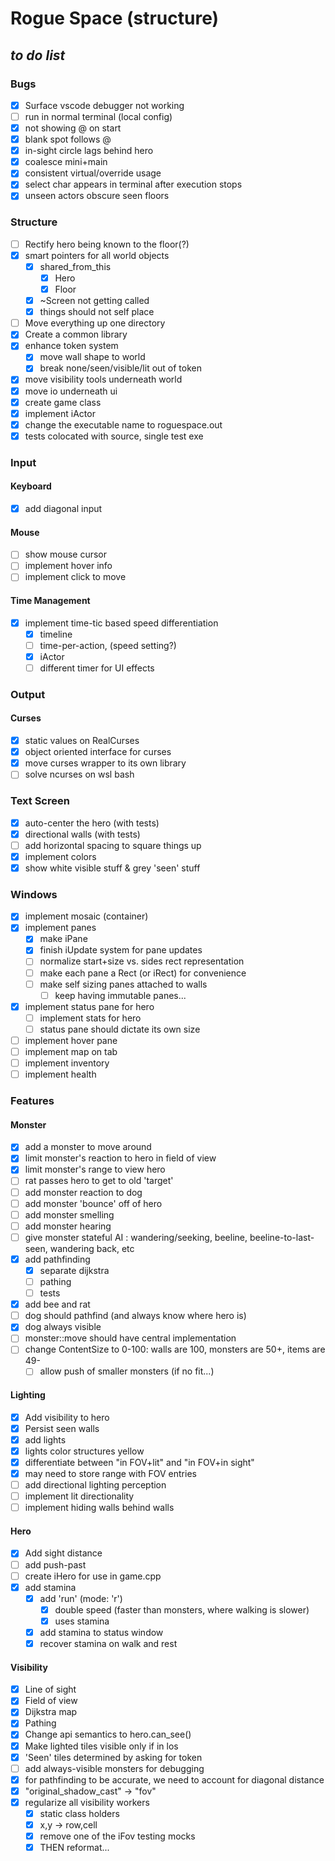 # Rogue Space (structure) 
## ___to do list___
### Bugs
  - [x] Surface vscode debugger not working
  - [ ] run in normal terminal (local config)
  - [x] not showing @ on start
  - [x] blank spot follows @
  - [x] in-sight circle lags behind hero
  - [x] coalesce mini+main
  - [x] consistent virtual/override usage
  - [x] select char appears in terminal after execution stops
  - [x] unseen actors obscure seen floors
### Structure
  - [ ] Rectify hero being known to the floor(?)
  - [x] smart pointers for all world objects
    - [x] shared_from_this
      - [x] Hero
      - [x] Floor
    - [x] ~Screen not getting called
    - [x] things should not self place
  - [ ] Move everything up one directory
  - [x] Create a common library
  - [x] enhance token system
    - [x] move wall shape to world
    - [x] break none/seen/visible/lit out of token
  - [x] move visibility tools underneath world
  - [x] move io underneath ui
  - [x] create game class
  - [x] implement iActor
  - [x] change the executable name to roguespace.out
  - [x] tests colocated with source, single test exe
### Input
#### Keyboard
  - [x] add diagonal input
#### Mouse
  - [ ] show mouse cursor
  - [ ] implement hover info
  - [ ] implement click to move
#### Time Management
  - [x] implement time-tic based speed differentiation
    - [x] timeline
    - [ ] time-per-action, (speed setting?)
    - [x] iActor
    - [ ] different timer for UI effects
### Output
#### Curses
  - [x] static values on RealCurses
  - [x] object oriented interface for curses
  - [x] move curses wrapper to its own library
  - [ ] solve ncurses on wsl bash
### Text Screen
  - [x] auto-center the hero (with tests)
  - [x] directional walls (with tests)
  - [ ] add horizontal spacing to square things up
  - [x] implement colors
  - [x] show white visible stuff & grey 'seen' stuff
### Windows
  - [x] implement mosaic (container)
  - [x] implement panes
    - [x] make iPane
    - [x] finish iUpdate system for pane updates
    - [ ] normalize start+size vs. sides rect representation
    - [ ] make each pane a Rect (or iRect) for convenience
    - [ ] make self sizing panes attached to walls
      - [ ] keep having immutable panes...
  - [x] implement status pane for hero
    - [ ] implement stats for hero
    - [ ] status pane should dictate its own size
  - [ ] implement hover pane
  - [ ] implement map on tab
  - [ ] implement inventory
  - [ ] implement health
### Features
#### Monster
  - [x] add a monster to move around
  - [x] limit monster's reaction to hero in field of view
  - [x] limit monster's range to view hero
  - [ ] rat passes hero to get to old 'target'
  - [ ] add monster reaction to dog
  - [ ] add monster 'bounce' off of hero
  - [ ] add monster smelling
  - [ ] add monster hearing
  - [ ] give monster stateful AI : wandering/seeking, beeline, beeline-to-last-seen, wandering back, etc
  - [x] add pathfinding
    - [x] separate dijkstra
    - [ ] pathing
    - [ ] tests
  - [x] add bee and rat
  - [ ] dog should pathfind (and always know where hero is)
  - [x] dog always visible
  - [ ] monster::move should have central implementation
  - [ ] change ContentSize to 0-100: walls are 100, monsters are 50+, items are 49-
    - [ ] allow push of smaller monsters (if no fit...) 
#### Lighting
  - [x] Add visibility to hero
  - [x] Persist seen walls
  - [x] add lights
  - [x] lights color structures yellow
  - [x] differentiate between "in FOV+lit" and "in FOV+in sight"
  - [x] may need to store range with FOV entries
  - [ ] add directional lighting perception
  - [ ] implement lit directionality
  - [ ] implement hiding walls behind walls
#### Hero
  - [x] Add sight distance
  - [ ] add push-past
  - [ ] create iHero for use in game.cpp
  - [x] add stamina
    - [x] add 'run' (mode: 'r')
      - [x] double speed (faster than monsters, where walking is slower)
      - [x] uses stamina
    - [x] add stamina to status window
    - [x] recover stamina on walk and rest
#### Visibility
  - [x] Line of sight
  - [x] Field of view
  - [x] Dijkstra map
  - [x] Pathing
  - [x] Change api semantics to hero.can_see()
  - [x] Make lighted tiles visible only if in los
  - [x] 'Seen' tiles determined by asking for token
  - [ ] add always-visible monsters for debugging
  - [x] for pathfinding to be accurate, we need to account for diagonal distance
  - [x] "original_shadow_cast" -> "fov"
  - [x] regularize all visibility workers
    - [x] static class holders
    - [x] x,y -> row,cell
    - [x] remove one of the iFov testing mocks
    - [x] THEN reformat...